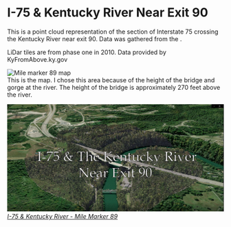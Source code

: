 

# I-75 & Kentucky River Near Exit 90
This is a point cloud representation of the section of Interstate 75 crossing the Kentucky River near exit 90. Data was gathered from the .

LiDar tiles are from phase one in 2010. Data provided by KyFromAbove.ky.gov

![Mile marker 89 map](I75KyRiverLayout.jpg)     
This is the map. I chose this area because of the height of the bridge and gorge at the river. The height of the bridge is approximately 270 feet above the river.

![Screenshot of animation](ScreenCapI75KyRiver.JPG)     
*[I-75 & Kentucky River - Mile Marker 89](https://youtu.be/nSUdGtuF7i0)*